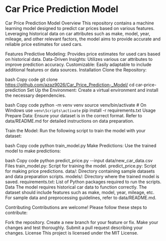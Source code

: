 ﻿# Car Price Prediction Model
 
Car Price Prediction Model
Overview
This repository contains a machine learning model designed to predict car prices based on various features. Leveraging historical data on car attributes such as make, model, year, mileage, and other relevant factors, the model aims to provide accurate and reliable price estimates for used cars.

Features
Predictive Modeling: Provides price estimates for used cars based on historical data.
Data-Driven Insights: Utilizes various car attributes to improve prediction accuracy.
Customizable: Easily adaptable to include additional features or data sources.
Installation
Clone the Repository:

bash
Copy code
git clone https://github.com/azaz9026/Car_Price_Prediction-_Model/
cd car-price-prediction
Set Up the Environment:
Create a virtual environment and install the necessary dependencies.

bash
Copy code
python -m venv venv
source venv/bin/activate  # On Windows use `venv\Scripts\activate`
pip install -r requirements.txt
Usage
Prepare Data:
Ensure your dataset is in the correct format. Refer to data/README.md for detailed instructions on data preparation.

Train the Model:
Run the following script to train the model with your dataset:

bash
Copy code
python train_model.py
Make Predictions:
Use the trained model to make predictions:

bash
Copy code
python predict_price.py --input data/new_car_data.csv
Files
train_model.py: Script for training the model.
predict_price.py: Script for making price predictions.
data/: Directory containing sample datasets and data preparation scripts.
models/: Directory where the trained model is saved.
requirements.txt: List of Python packages required to run the scripts.
Data
The model requires historical car data to function correctly. The dataset should include features such as make, model, year, mileage, etc. For sample data and preprocessing guidelines, refer to data/README.md.

Contributing
Contributions are welcome! Please follow these steps to contribute:

Fork the repository.
Create a new branch for your feature or fix.
Make your changes and test thoroughly.
Submit a pull request describing your changes.
License
This project is licensed under the MIT License.
